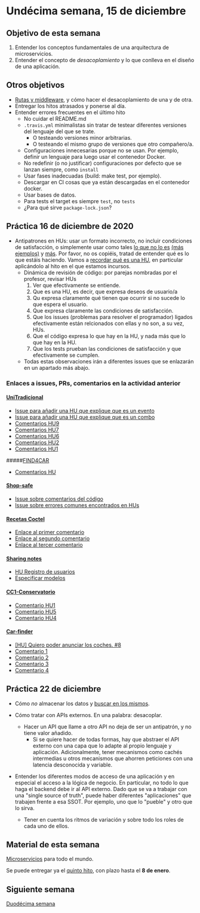 # Undécima semana, 15 de diciembre

## Objetivo de esta semana

1. Entender los conceptos fundamentales de una arquitectura de
   microservicios.
2. Entender el concepto de *desacoplamiento* y lo que conlleva en el
   diseño de una aplicación.

## Otros objetivos

- [Rutas y middleware](http://jj.github.io/CC/documentos/temas/Microservicios.html),
  y cómo hacer el desacoplamiento de una y de otra.
- Entregar los hitos atrasados y ponerse al día.
- Entender errores frecuentes en el último hito
  - No cuidar el README.md
  - `.travis.yml` minimalistas sin tratar de testear diferentes
    versiones del lenguaje del que se trate.
    - O testeando versiones minor arbitrarias.
    - O testeando el mismo grupo de versiones que otro compañero/a.
  - Configuraciones innecesarias porque no se usan. Por ejemplo,
    definir un lenguaje para luego usar el contenedor Docker.
  - No redefinir (o no justificar) configuraciones por defecto que se
    lanzan siempre, como `install`
  - Usar fases inadecuadas (build: make test, por ejemplo).
  - Descargar en CI cosas que ya están descargadas en el contenedor
    docker.
  - Usar bases de datos.
  - Para tests el target es siempre `test`, no `tests`
  - ¿Para qué sirve `package-lock.json`?

## Práctica 16 de diciembre de 2020

- Antipatrones en HUs: usar un formato incorrecto, no incluir
  condiciones de satisfacción, o simplemente usar como tales 
  [lo que no lo es](https://github.com/cr13/RecetaCoctel/issues/5) [(más ejemplos)](https://github.com/Jumacasni/Terrake/issues/70) y
  [más](https://github.com/Carlossamu7/CC1-Conservatorio/issues/43). Por
  favor, no os copiéis, tratad de entender qué es lo que estáis haciendo. Vamos
  a
  [recordar qué es una HU](http://jj.github.io/CC/documentos/proyecto/1.Infraestructura),
  en particular aplicándolo al hito en el que estamos incursos.
  - Dinámica de revisión de código: por parejas nombradas por el
    profesor, revisar HUs
    1. Ver que efectivamente se entiende.
    2. Que es una HU, es decir, que expresa deseos de usuario/a
    3. Qu expresa claramente qué tienen que ocurrir si no sucede lo
       que espera el usuario.
    2. Que expresa claramente las condiciones de satisfacción.
    3. Que los issues (problemas para resolver el programador) ligados
       efectivamente están relcionados con ellas y no son, a su vez,
       HUs.
    4. Que el código expresa lo que hay en la HU, y nada más que lo
       que hay en la HU.
    5. Que los tests prueban las condiciones de satisfacción y que
       efectivamente se cumplen.
   - Todas estas observaciones irán a diferentes issues que se
     enlazarán en un apartado más abajo.
     
### Enlaces a issues, PRs, comentarios en la actividad anterior

#### [UniTradicional](https://github.com/ccvaillant1992/UniTradicional/issues)

- [Issue para añadir una HU que explique que es un evento](https://github.com/ccvaillant1992/UniTradicional/issues/48)
- [Issue para añadir una HU que explique que es un combo](https://github.com/ccvaillant1992/UniTradicional/issues/47)
- [Comentarios HU9](https://github.com/ccvaillant1992/UniTradicional/issues/22)
- [Comentarios HU7](https://github.com/ccvaillant1992/UniTradicional/issues/20)
- [Comentarios HU6](https://github.com/ccvaillant1992/UniTradicional/issues/19)
- [Comentarios HU2](https://github.com/ccvaillant1992/UniTradicional/issues/15)
- [Comentarios HU1](https://github.com/ccvaillant1992/UniTradicional/issues/14)

#####[FIND4CAR](https://github.com/Neo-Stark/FIND4CAR)

-  [Comentarios HU](https://github.com/Neo-Stark/FIND4CAR/issues/9#issuecomment-746503602)

#### [Shop-safe](https://github.com/januszewskimar/shop-safe)

- [Issue sobre comentarios del código](https://github.com/januszewskimar/shop-safe/issues/76)
- [Issue sobre errores comunes encontrados en HUs](https://github.com/januszewskimar/shop-safe/issues/77)

#### [Recetas Coctel](https://github.com/ccvaillant1992/UniTradicional/issues)

- [Enlace al primer comentario](https://github.com/cr13/RecetaCoctel/issues/22)
- [Enlace al segundo comentario](https://github.com/cr13/RecetaCoctel/issues/6)
- [Enlace al tercer comentario](https://github.com/cr13/RecetaCoctel/issues/5)
#### [Sharing notes](https://github.com/mjls130598/SharingNotes)

- [HU Registro de usuarios](https://github.com/mjls130598/SharingNotes/issues/10)
- [Especificar modelos](https://github.com/mjls130598/SharingNotes/issues/57)

#### [CC1-Conservatorio](https://github.com/Carlossamu7/CC1-Conservatorio)

- [Comentario HU1](https://github.com/Carlossamu7/CC1-Conservatorio/issues/12)
- [Comentario HU5](https://github.com/Carlossamu7/CC1-Conservatorio/issues/16)
- [Comentario HU4](https://github.com/Carlossamu7/CC1-Conservatorio/issues/15)

#### [Car-finder](https://github.com/pabloalfaro/Car-finder)

- [[HU] Quiero poder anunciar los coches. #8](https://github.com/pabloalfaro/Car-finder/issues/8)
- [Comentario 1](https://github.com/pabloalfaro/Car-finder/issues/8#issuecomment-746515362)
- [Comentario 2](https://github.com/pabloalfaro/Car-finder/issues/8#issuecomment-746518335)
- [Comentario 3](https://github.com/pabloalfaro/Car-finder/issues/8#issuecomment-746523210)
- [Comentario 4](https://github.com/pabloalfaro/Car-finder/issues/8#issuecomment-746537761)

## Práctica 22 de diciembre 
- Cómo *no* almacenar los datos
  y
  [buscar en los mismos](https://github.com/cr13/RecetaCoctel/commit/63d2eb140a75d5993ab8ba3a3e8670a0a9b3d932).
  
- Cómo tratar con APIs externos. En una palabra: desacoplar.
  - Hacer un API que llame a otro API no deja de ser un antipatrón, y
    no tiene valor añadido.
    - Si se quiere hacer de todas formas, hay que abstraer el API
      externo con una capa que lo adapte al propio lenguaje y
      aplicación. Adicionalmente, tener mecanismos como cachés
      intermedias u otros mecanismos que ahorren peticiones con una
      latencia desconocida y variable.
- Entender los diferentes modos de acceso de una aplicación y en
  especial el acceso a la lógica de negocio. En particular, no todo lo
  que haga el backend debe ir al API externo. Dado que se va a
  trabajar con una "single source of truth", puede haber diferentes
  "aplicaciones" que trabajen frente a esa SSOT. Por ejemplo, uno que
  lo "pueble" y otro que lo sirva.
  - Tener en cuenta los ritmos de variación y sobre todo los roles de
    cada uno de ellos.

## Material de esta semana

[Microservicios](http://jj.github.io/CC/documentos/temas/Microservicios.html) para
todo el mundo.

Se puede entregar ya
el
[quinto hito](http://jj.github.io/CC/documentos/proyecto/5.Microservicio.html),
con plazo hasta el **8 de enero**.

## Siguiente semana

[Duodécima semana](12-semana.md)

